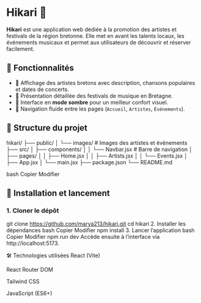 # Hikari 🎵

**Hikari** est une application web dédiée à la promotion des artistes et festivals de la région bretonne. Elle met en avant les talents locaux, les événements musicaux et permet aux utilisateurs de découvrir et réserver facilement.

## 🌟 Fonctionnalités

- 🎤 Affichage des artistes bretons avec description, chansons populaires et dates de concerts.
- 🎪 Présentation détaillée des festivals de musique en Bretagne.
- 🌙 Interface en **mode sombre** pour un meilleur confort visuel.
- 🧭 Navigation fluide entre les pages (`Accueil`, `Artistes`, `Événements`).

## 📁 Structure du projet

hikari/
├── public/
│ └── images/ # Images des artistes et événements
├── src/
│ ├── components/
│ │ └── Navbar.jsx # Barre de navigation
│ ├── pages/
│ │ ├── Home.jsx
│ │ ├── Artists.jsx
│ │ └── Events.jsx
│ ├── App.jsx
│ └── main.jsx
├── package.json
└── README.md

bash
Copier
Modifier

## 🚀 Installation et lancement

### 1. Cloner le dépôt


git clone https://github.com/marya213/hikari.git
cd hikari
2. Installer les dépendances
bash
Copier
Modifier
npm install
3. Lancer l’application
bash
Copier
Modifier
npm run dev
Accède ensuite à l’interface via http://localhost:5173.

🛠️ Technologies utilisées
React (Vite)

React Router DOM

Tailwind CSS

JavaScript (ES6+)
